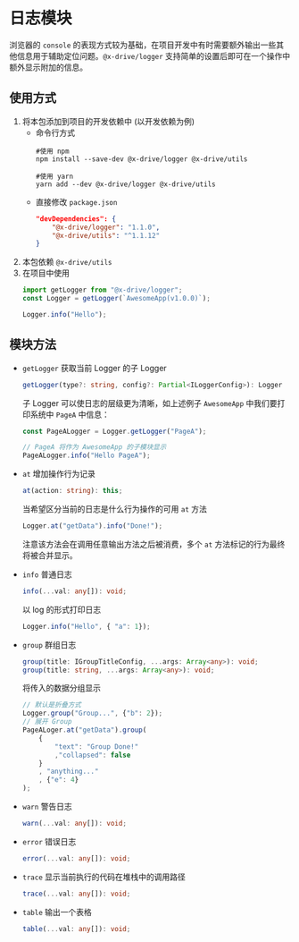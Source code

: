 日志模块
==========

浏览器的 `console` 的表现方式较为基础，在项目开发中有时需要额外输出一些其他信息用于辅助定位问题。`@x-drive/logger` 支持简单的设置后即可在一个操作中额外显示附加的信息。

## 使用方式
1. 将本包添加到项目的开发依赖中 (以开发依赖为例)
    - 命令行方式
        ```shell
        #使用 npm
        npm install --save-dev @x-drive/logger @x-drive/utils

        #使用 yarn
        yarn add --dev @x-drive/logger @x-drive/utils
        ```
    - 直接修改 `package.json`
        ```json
        "devDependencies": {
            "@x-drive/logger": "1.1.0",
            "@x-drive/utils": "^1.1.12"
        }
        ```
1. 本包依赖 `@x-drive/utils`
1. 在项目中使用
    ```typescript
    import getLogger from "@x-drive/logger";
    const Logger = getLogger(`AwesomeApp(v1.0.0)`);

    Logger.info("Hello");
    ```

## 模块方法
- `getLogger` 获取当前 Logger 的子 Logger
    ```ts
    getLogger(type?: string, config?: Partial<ILoggerConfig>): Logger
    ```
    子 Logger 可以使日志的层级更为清晰，如上述例子 `AwesomeApp` 中我们要打印系统中 `PageA` 中信息：
    ```ts
    const PageALogger = Logger.getLogger("PageA");

    // PageA 将作为 AwesomeApp 的子模块显示
    PageALogger.info("Hello PageA");
    ```
- `at` 增加操作行为记录
    ```ts
    at(action: string): this;
    ```
    当希望区分当前的日志是什么行为操作的可用 `at` 方法
    ```ts
    Logger.at("getData").info("Done!");
    ```
    注意该方法会在调用任意输出方法之后被消费，多个 `at` 方法标记的行为最终将被合并显示。

- `info` 普通日志
    ```ts
    info(...val: any[]): void;
    ```
    以 log 的形式打印日志
    ```ts
    Logger.info("Hello", { "a": 1});
    ```
- `group` 群组日志
    ```ts
    group(title: IGroupTitleConfig, ...args: Array<any>): void;
    group(title: string, ...args: Array<any>): void;
    ```
    将传入的数据分组显示
    ```ts
    // 默认是折叠方式
    Logger.group("Group...", {"b": 2});
    // 展开 Group
    PageALoger.at("getData").group(
        {
            "text": "Group Done!"
            ,"collapsed": false
        }
        , "anything..."
        , {"e": 4}
    );
    ```
- `warn` 警告日志
    ```ts
    warn(...val: any[]): void;
    ```
- `error` 错误日志
    ```ts
    error(...val: any[]): void;
    ```
- `trace` 显示当前执行的代码在堆栈中的调用路径
    ```ts
    trace(...val: any[]): void;
    ```
- `table` 输出一个表格
    ```ts
    table(...val: any[]): void;
    ```
